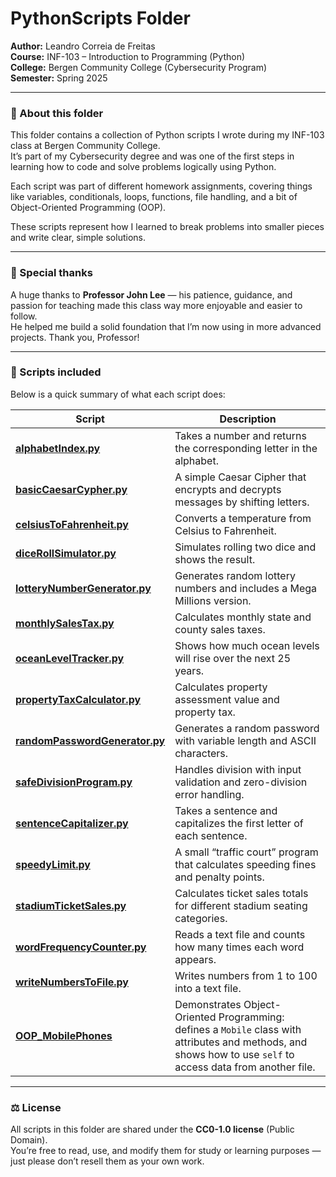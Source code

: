 # PythonScripts Folder

**Author:** Leandro Correia de Freitas  
**Course:** INF-103 – Introduction to Programming (Python)  
**College:** Bergen Community College (Cybersecurity Program)  
**Semester:** Spring 2025  

---

### 🧠 About this folder

This folder contains a collection of Python scripts I wrote during my INF-103 class at Bergen Community College.  
It’s part of my Cybersecurity degree and was one of the first steps in learning how to code and solve problems logically using Python.

Each script was part of different homework assignments, covering things like variables, conditionals, loops, functions, file handling, and a bit of Object-Oriented Programming (OOP).

These scripts represent how I learned to break problems into smaller pieces and write clear, simple solutions.

---

### 🙏 Special thanks

A huge thanks to **Professor John Lee** — his patience, guidance, and passion for teaching made this class way more enjoyable and easier to follow.  
He helped me build a solid foundation that I’m now using in more advanced projects. Thank you, Professor!

---

### 🧩 Scripts included

Below is a quick summary of what each script does:

| Script | Description |
|--------|--------------|
| [**alphabetIndex.py**](alphabetIndex.py) | Takes a number and returns the corresponding letter in the alphabet. |
| [**basicCaesarCypher.py**](basicCaesarCypher.py) | A simple Caesar Cipher that encrypts and decrypts messages by shifting letters. |
| [**celsiusToFahrenheit.py**](celsiusToFahrenheit.py) | Converts a temperature from Celsius to Fahrenheit. |
| [**diceRollSimulator.py**](diceRollSimulator.py) | Simulates rolling two dice and shows the result. |
| [**lotteryNumberGenerator.py**](lotteryNumberGenerator.py) | Generates random lottery numbers and includes a Mega Millions version. |
| [**monthlySalesTax.py**](monthlySalesTax.py) | Calculates monthly state and county sales taxes. |
| [**oceanLevelTracker.py**](oceanLevelTracker.py) | Shows how much ocean levels will rise over the next 25 years. |
| [**propertyTaxCalculator.py**](propertyTaxCalculator.py) | Calculates property assessment value and property tax. |
| [**randomPasswordGenerator.py**](randomPasswordGenerator.py) | Generates a random password with variable length and ASCII characters. |
| [**safeDivisionProgram.py**](safeDivisionProgram.py) | Handles division with input validation and zero-division error handling. |
| [**sentenceCapitalizer.py**](sentenceCapitalizer.py) | Takes a sentence and capitalizes the first letter of each sentence. |
| [**speedyLimit.py**](speedyLimit.py) | A small “traffic court” program that calculates speeding fines and penalty points. |
| [**stadiumTicketSales.py**](stadiumTicketSales.py) | Calculates ticket sales totals for different stadium seating categories. |
| [**wordFrequencyCounter.py**](wordFrequencyCounter.py) | Reads a text file and counts how many times each word appears. |
| [**writeNumbersToFile.py**](writeNumbersToFile.py) | Writes numbers from 1 to 100 into a text file. |
| [**OOP_MobilePhones**](https://github.com/LFreitas88/LF-Home-Lab/tree/main/PythonScripts/OOP_MobilePhones) | Demonstrates Object-Oriented Programming: defines a `Mobile` class with attributes and methods, and shows how to use `self` to access data from another file. |


---

### ⚖️ License

All scripts in this folder are shared under the **CC0-1.0 license** (Public Domain).  
You’re free to read, use, and modify them for study or learning purposes — just please don’t resell them as your own work.
